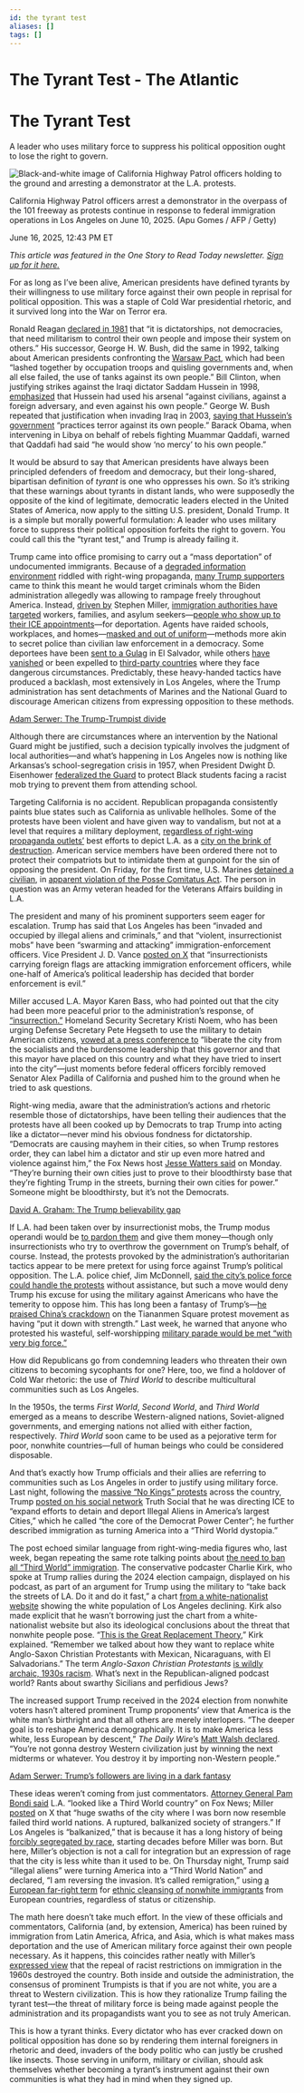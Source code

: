 ```yaml
---
id: the tyrant test
aliases: []
tags: []
---
```


# The Tyrant Test - The Atlantic

# The Tyrant Test

A leader who uses military force to suppress his political opposition ought to lose the right to govern.

![Black-and-white image of California Highway Patrol officers holding to the ground and arresting a demonstrator at the L.A. protests.](https://cdn.theatlantic.com/thumbor/Xquu6rHoT3d-XMpKMLd-oNPi7gE=/0x0:3941x2217/960x540/media/img/mt/2025/06/2025_06_16_Tyrant_Test/original.jpg)

California Highway Patrol officers arrest a demonstrator in the overpass of the 101 freeway as protests continue in response to federal immigration operations in Los Angeles on June 10, 2025. (Apu Gomes / AFP / Getty)

June 16, 2025, 12:43 PM ET

_This article was featured in the One Story to Read Today newsletter. [Sign up for it here.](https://www.theatlantic.com/newsletters/sign-up/one-story-to-read-today/)_

For as long as I’ve been alive, American presidents have defined tyrants by their willingness to use military force against their own people in reprisal for political opposition. This was a staple of Cold War presidential rhetoric, and it survived long into the War on Terror era.

Ronald Reagan [declared in 1981](https://millercenter.org/the-presidency/presidential-speeches/december-23-1981-address-nation-christmas-and-situation-poland) that “it is dictatorships, not democracies, that need militarism to control their own people and impose their system on others.” His successor, George H. W. Bush, did the same in 1992, talking about American presidents confronting the [Warsaw Pact](https://millercenter.org/the-presidency/presidential-speeches/december-15-1992-remarks-texas-am-university), which had been “lashed together by occupation troops and quisling governments and, when all else failed, the use of tanks against its own people.” Bill Clinton, when justifying strikes against the Iraqi dictator Saddam Hussein in 1998, [emphasized](https://www.cnn.com/ALLPOLITICS/1998/02/17/transcripts/clinton.iraq/) that Hussein had used his arsenal “against civilians, against a foreign adversary, and even against his own people.” George W. Bush repeated that justification when invading Iraq in 2003, [saying that Hussein’s government](https://www.theguardian.com/world/2002/oct/07/usa.iraq) “practices terror against its own people.” Barack Obama, when intervening in Libya on behalf of rebels fighting Muammar Qaddafi, warned that Qaddafi had said “he would show ‘no mercy’ to his own people.”

It would be absurd to say that American presidents have always been principled defenders of freedom and democracy, but their long-shared, bipartisan definition of _tyrant_ is one who oppresses his own. So it’s striking that these warnings about tyrants in distant lands, who were supposedly the opposite of the kind of legitimate, democratic leaders elected in the United States of America, now apply to the sitting U.S. president, Donald Trump. It is a simple but morally powerful formulation: A leader who uses military force to suppress their political opposition forfeits the right to govern. You could call this the “tyrant test,” and Trump is already failing it.

Trump came into office promising to carry out a “mass deportation” of undocumented immigrants. Because of a [degraded information environment](https://www.theatlantic.com/politics/archive/2024/11/trump-campaign-cruelty/680498/) riddled with right-wing propaganda, [many Trump supporters](https://www.theatlantic.com/politics/archive/2024/11/trump-promises-popularity/680730/) came to think this meant he would target criminals whom the Biden administration allegedly was allowing to rampage freely throughout America. Instead, [driven by](https://www.washingtonexaminer.com/news/white-house/3425297/stephen-miller-eviscerated-ice-officials-deportation-numbers/) Stephen Miller, [immigration authorities have targeted](https://www.wsj.com/us-news/protests-los-angeles-immigrants-trump-f5089877) workers, families, and asylum seekers—[people who show up to their ICE appointments](https://www.washingtonpost.com/opinions/2025/06/11/deportation-ice-criminals-campaign-polling/?pwapi_token=eyJ0eXAiOiJKV1QiLCJhbGciOiJIUzI1NiJ9.eyJyZWFzb24iOiJnaWZ0IiwibmJmIjoxNzQ5NjE0NDAwLCJpc3MiOiJzdWJzY3JpcHRpb25zIiwiZXhwIjoxNzUwOTk2Nzk5LCJpYXQiOjE3NDk2MTQ0MDAsImp0aSI6ImY1MTUyNzFjLTcxN2ItNDk2ZS1iOWFhLTkyMzhmMzJjYTZlNCIsInVybCI6Imh0dHBzOi8vd3d3Lndhc2hpbmd0b25wb3N0LmNvbS9vcGluaW9ucy8yMDI1LzA2LzExL2RlcG9ydGF0aW9uLWljZS1jcmltaW5hbHMtY2FtcGFpZ24tcG9sbGluZy8ifQ.sMJC29qRijiVoYinnHxUxm0cMEBUD9xvkrcQrW7y1XE)—for deportation. Agents have raided schools, workplaces, and homes—[masked and out of uniform](https://www.reuters.com/world/us/los-angeles-ice-raids-fuel-controversy-over-masked-agents-2025-06-09/)—methods more akin to secret police than civilian law enforcement in a democracy. Some deportees have been [sent to a Gulag](https://www.theatlantic.com/ideas/archive/2025/04/trump-deportations-el-salvador/682267/) in El Salvador, while others [have vanished](https://www.nytimes.com/2025/04/22/us/venezuela-immigrant-disappear-deport-ice.html) or been expelled to [third-party countries](https://www.theguardian.com/us-news/2025/jun/06/migrants-djibouti-ice) where they face dangerous circumstances. Predictably, these heavy-handed tactics have produced a backlash, most extensively in Los Angeles, where the Trump administration has sent detachments of Marines and the National Guard to discourage American citizens from expressing opposition to these methods.

[Adam Serwer: The Trump-Trumpist divide](https://www.theatlantic.com/politics/archive/2024/11/trump-promises-popularity/680730/)

Although there are circumstances where an intervention by the National Guard might be justified, such a decision typically involves the judgment of local authorities—and what’s happening in Los Angeles now is nothing like Arkansas’s school-segregation crisis in 1957, when President Dwight D. Eisenhower [federalized the Guard](https://www.history.com/articles/little-rock-nine-brown-v-board-eisenhower-101-airborne) to protect Black students facing a racist mob trying to prevent them from attending school.

Targeting California is no accident. Republican propaganda consistently paints blue states such as California as unlivable hellholes. Some of the protests have been violent and have given way to vandalism, but not at a level that requires a military deployment, [regardless of right-wing propaganda outlets’](https://www.thebulwark.com/p/the-vicious-maga-feedback-loop-feeding-trump-los-angeles-crackdown-internet-trolls-ice-raids) best efforts to depict L.A. as a [city on the brink of destruction](https://www.mediamatters.org/immigration/right-wing-media-call-overwhelming-force-and-arrests-la-protests). American service members have been ordered there not to protect their compatriots but to intimidate them at gunpoint for the sin of opposing the president. On Friday, for the first time, U.S. Marines [detained a civilian](https://www.reuters.com/world/us/us-marines-carry-out-first-known-detention-civilian-los-angeles-video-shows-2025-06-13/), in [apparent violation of the Posse Comitatus Act](https://bsky.app/profile/lizagoitein.bsky.social/post/3lrjwecg5m22v). The person in question was an Army veteran headed for the Veterans Affairs building in L.A.

The president and many of his prominent supporters seem eager for escalation. Trump has said that Los Angeles has been “invaded and occupied by illegal aliens and criminals,” and that “violent, insurrectionist mobs” have been “swarming and attacking” immigration-enforcement officers. Vice President J. D. Vance [posted on X](https://x.com/JDVance/status/1931522410932543627) that “insurrectionists carrying foreign flags are attacking immigration enforcement officers, while one-half of America’s political leadership has decided that border enforcement is evil.”

Miller accused L.A. Mayor Karen Bass, who had pointed out that the city had been more peaceful prior to the administration’s response, of [“insurrection.”](https://www.thedailybeast.com/stephen-miller-in-wild-meltdown-over-la-mayors-threat/) Homeland Security Secretary Kristi Noem, who has been urging Defense Secretary Pete Hegseth to use the military to detain American citizens, [vowed at a press conference to](https://bsky.app/profile/justinbaragona.bsky.social/post/3lrgj6ff52s26) “liberate the city from the socialists and the burdensome leadership that this governor and that this mayor have placed on this country and what they have tried to insert into the city”—just moments before federal officers forcibly removed Senator Alex Padilla of California and pushed him to the ground when he tried to ask questions.

Right-wing media, aware that the administration’s actions and rhetoric resemble those of dictatorships, have been telling their audiences that the protests have all been cooked up by Democrats to trap Trump into acting like a dictator—never mind his obvious fondness for dictatorship. “Democrats are causing mayhem in their cities, so when Trump restores order, they can label him a dictator and stir up even more hatred and violence against him,” the Fox News host [Jesse Watters said](https://www.mediamatters.org/fox-news/foxs-la-fantasy-setting-stage-authoritarian-federal-response) on Monday. “They’re burning their own cities just to prove to their bloodthirsty base that they’re fighting Trump in the streets, burning their own cities for power.” Someone might be bloodthirsty, but it’s not the Democrats.

[David A. Graham: The Trump believability gap](https://www.theatlantic.com/ideas/archive/2024/10/trump-believability-gap/680201/)

If L.A. had been taken over by insurrectionist mobs, the Trump modus operandi would be [to pardon them](https://www.whitehouse.gov/presidential-actions/2025/01/granting-pardons-and-commutation-of-sentences-for-certain-offenses-relating-to-the-events-at-or-near-the-united-states-capitol-on-january-6-2021/) and give them money—though only insurrectionists who try to overthrow the government on Trump’s behalf, of course. Instead, the protests provoked by the administration’s authoritarian tactics appear to be mere pretext for using force against Trump’s political opposition. The L.A. police chief, Jim McDonnell, [said the city’s police force could handle the protests](https://x.com/LAPDPIO/status/1932204738151698907) without assistance, but such a move would deny Trump his excuse for using the military against Americans who have the temerity to oppose him. This has long been a fantasy of Trump’s—[he praised China’s crackdown](https://www.politico.com/blogs/2016-gop-primary-live-updates-and-results/2016/03/donald-trump-tianamen-square-putin-220610) on the Tiananmen Square protest movement as having “put it down with strength.” Last week, he warned that anyone who protested his wasteful, self-worshipping [military parade would be met “with very big force.”](https://www.nytimes.com/2025/06/10/us/politics/trump-military-parade-protests.html)

How did Republicans go from condemning leaders who threaten their own citizens to becoming sycophants for one? Here, too, we find a holdover of Cold War rhetoric: the use of _Third World_ to describe multicultural communities such as Los Angeles.

In the 1950s, the terms _First World_, _Second World_, and _Third World_ emerged as a means to describe Western-aligned nations, Soviet-aligned governments, and emerging nations not allied with either faction, respectively. _Third World_ soon came to be used as a pejorative term for poor, nonwhite countries—full of human beings who could be considered disposable.

And that’s exactly how Trump officials and their allies are referring to communities such as Los Angeles in order to justify using military force. Last night, following the [massive “No Kings” protests](https://www.gelliottmorris.com/p/no-kings-day-protests-turn-out-millions?utm_campaign=email-half-post&r=bfle&utm_source=substack&utm_medium=email) across the country, Trump [posted on his social network](https://bsky.app/profile/marcelias.bsky.social/post/3lroswovark2v) Truth Social that he was directing ICE to “expand efforts to detain and deport Illegal Aliens in America’s largest Cities,” which he called “the core of the Democrat Power Center”; he further described immigration as turning America into a “Third World dystopia.”

The post echoed similar language from right-wing-media figures who, last week, began repeating the same rote talking points about [the need to ban all “Third World” immigration](https://bsky.app/profile/junlper.beer/post/3lrb4dqhuz22n). The conservative podcaster Charlie Kirk, who spoke at Trump rallies during the 2024 election campaign, displayed on his podcast, as part of an argument for Trump using the military to “take back the streets of LA. Do it and do it fast,” a chart [from a white-nationalist website](https://www.mediamatters.org/white-nationalism/while-calling-military-be-deployed-los-angeles-charlie-kirk-uses-chart-sourced) showing the white population of Los Angeles declining. Kirk also made explicit that he wasn’t borrowing just the chart from a white-nationalist website but also its ideological conclusions about the threat that nonwhite people pose. “[This is the Great Replacement Theory](https://www.splcenter.org/resources/hatewatch/racist-great-replacement-conspiracy-theory-explained/?gad_source=1&gad_campaignid=1359746550/),” Kirk explained. “Remember we talked about how they want to replace white Anglo-Saxon Christian Protestants with Mexican, Nicaraguans, with El Salvadorians.” The term _Anglo-Saxon Christian Protestants_ [is wildly archaic, 1930s racism](https://www.theatlantic.com/ideas/archive/2021/04/anglo-saxon-what-you-say-when-whites-only-too-inclusive/618646/). What’s next in the Republican-aligned podcast world? Rants about swarthy Sicilians and perfidious Jews?

The increased support Trump received in the 2024 election from nonwhite voters hasn’t altered prominent Trump proponents’ view that America is the white man’s birthright and that all others are merely interlopers. “The deeper goal is to reshape America demographically. It is to make America less white, less European by descent,” _The Daily Wire_’s [Matt Walsh declared](https://www.mediamatters.org/matt-walsh/claiming-western-civilization-under-attack-daily-wires-matt-walsh-says-democrats-want). “You’re not gonna destroy Western civilization just by winning the next midterms or whatever. You destroy it by importing non-Western people.”

[Adam Serwer: Trump’s followers are living in a dark fantasy](https://www.theatlantic.com/politics/archive/2024/11/trump-campaign-cruelty/680498/)

These ideas weren’t coming from just commentators. [Attorney General Pam Bondi said](https://bsky.app/profile/atrupar.com/post/3lr7plafxd624) L.A. “looked like a Third World country” on Fox News; Miller [posted](https://bsky.app/profile/cafedujord.bsky.social/post/3lrbcjvqd4c25) on X that “huge swaths of the city where I was born now resemble failed third world nations. A ruptured, balkanized society of strangers.” If Los Angeles is “balkanized,” that is because it has a long history of being [forcibly segregated by race](https://www.kcrw.com/news/shows/kcrw-features/la-race-segregation-uprisings), starting decades before Miller was born. But here, Miller’s objection is not a call for integration but an expression of rage that the city is less white than it used to be. On Thursday night, Trump said “illegal aliens” were turning America into a “Third World Nation” and declared, “I am reversing the invasion. It’s called remigration,” using [a European far-right term](https://www.mediamatters.org/donald-trump/trump-called-remigration-form-ethnic-cleansing-major-outlets-failed-cover-it) for [ethnic cleansing of nonwhite immigrants](https://www.thedailybeast.com/trump-uses-far-right-buzzword-in-wild-immigration-rant/) from European countries, regardless of status or citizenship.

The math here doesn’t take much effort. In the view of these officials and commentators, California (and, by extension, America) has been ruined by immigration from Latin America, Africa, and Asia, which is what makes mass deportation and the use of American military force against their own people necessary. As it happens, this coincides rather neatly with Miller’s [expressed view](https://www.theatlantic.com/ideas/archive/2019/11/stephen-miller-alarming-emails/602242/) that the repeal of racist restrictions on immigration in the 1960s destroyed the country. Both inside and outside the administration, the consensus of prominent Trumpists is that if you are not white, you are a threat to Western civilization. This is how they rationalize Trump failing the tyrant test—the threat of military force is being made against people the administration and its propagandists want you to see as not truly American.

This is how a tyrant thinks. Every dictator who has ever cracked down on political opposition has done so by rendering them internal foreigners in rhetoric and deed, invaders of the body politic who can justly be crushed like insects. Those serving in uniform, military or civilian, should ask themselves whether becoming a tyrant’s instrument against their own communities is what they had in mind when they signed up.
